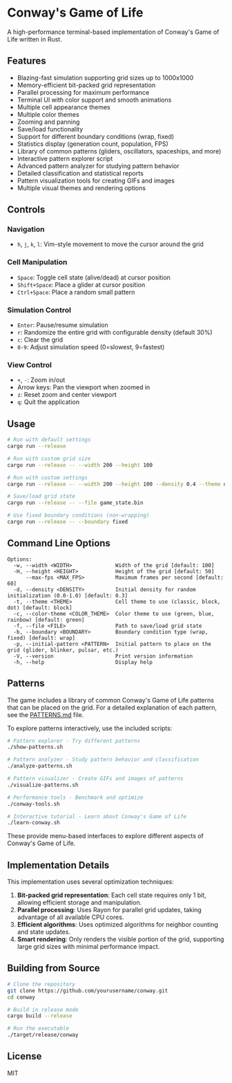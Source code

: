 # Conway's Game of Life

A high-performance terminal-based implementation of Conway's Game of Life written in Rust.

## Features

- Blazing-fast simulation supporting grid sizes up to 1000x1000
- Memory-efficient bit-packed grid representation
- Parallel processing for maximum performance
- Terminal UI with color support and smooth animations
- Multiple cell appearance themes
- Multiple color themes
- Zooming and panning
- Save/load functionality
- Support for different boundary conditions (wrap, fixed)
- Statistics display (generation count, population, FPS)
- Library of common patterns (gliders, oscillators, spaceships, and more)
- Interactive pattern explorer script
- Advanced pattern analyzer for studying pattern behavior
- Detailed classification and statistical reports
- Pattern visualization tools for creating GIFs and images
- Multiple visual themes and rendering options

## Controls

### Navigation
- `h`, `j`, `k`, `l`: Vim-style movement to move the cursor around the grid

### Cell Manipulation
- `Space`: Toggle cell state (alive/dead) at cursor position
- `Shift+Space`: Place a glider at cursor position
- `Ctrl+Space`: Place a random small pattern

### Simulation Control
- `Enter`: Pause/resume simulation
- `r`: Randomize the entire grid with configurable density (default 30%)
- `c`: Clear the grid
- `0-9`: Adjust simulation speed (0=slowest, 9=fastest)

### View Control
- `+`, `-`: Zoom in/out
- Arrow keys: Pan the viewport when zoomed in
- `z`: Reset zoom and center viewport
- `q`: Quit the application

## Usage

```bash
# Run with default settings
cargo run --release

# Run with custom grid size
cargo run --release -- --width 200 --height 100

# Run with custom settings
cargo run --release -- --width 200 --height 100 --density 0.4 --theme dot --color-theme rainbow

# Save/load grid state
cargo run --release -- --file game_state.bin

# Use fixed boundary conditions (non-wrapping)
cargo run --release -- --boundary fixed
```

## Command Line Options

```
Options:
  -w, --width <WIDTH>              Width of the grid [default: 100]
  -H, --height <HEIGHT>            Height of the grid [default: 50]
      --max-fps <MAX_FPS>          Maximum frames per second [default: 60]
  -d, --density <DENSITY>          Initial density for random initialization (0.0-1.0) [default: 0.3]
  -t, --theme <THEME>              Cell theme to use (classic, block, dot) [default: block]
  -c, --color-theme <COLOR_THEME>  Color theme to use (green, blue, rainbow) [default: green]
  -f, --file <FILE>                Path to save/load grid state
  -b, --boundary <BOUNDARY>        Boundary condition type (wrap, fixed) [default: wrap]
  -p, --initial-pattern <PATTERN>  Initial pattern to place on the grid (glider, blinker, pulsar, etc.)
  -V, --version                    Print version information
  -h, --help                       Display help
```

## Patterns

The game includes a library of common Conway's Game of Life patterns that can be placed on the grid. For a detailed explanation of each pattern, see the [PATTERNS.md](PATTERNS.md) file.

To explore patterns interactively, use the included scripts:

```bash
# Pattern explorer - Try different patterns
./show-patterns.sh

# Pattern analyzer - Study pattern behavior and classification
./analyze-patterns.sh

# Pattern visualizer - Create GIFs and images of patterns
./visualize-patterns.sh

# Performance tools - Benchmark and optimize
./conway-tools.sh

# Interactive tutorial - Learn about Conway's Game of Life
./learn-conway.sh
```

These provide menu-based interfaces to explore different aspects of Conway's Game of Life.

## Implementation Details

This implementation uses several optimization techniques:

1. **Bit-packed grid representation**: Each cell state requires only 1 bit, allowing efficient storage and manipulation.
2. **Parallel processing**: Uses Rayon for parallel grid updates, taking advantage of all available CPU cores.
3. **Efficient algorithms**: Uses optimized algorithms for neighbor counting and state updates.
4. **Smart rendering**: Only renders the visible portion of the grid, supporting large grid sizes with minimal performance impact.

## Building from Source

```bash
# Clone the repository
git clone https://github.com/yourusername/conway.git
cd conway

# Build in release mode
cargo build --release

# Run the executable
./target/release/conway
```

## License

MIT